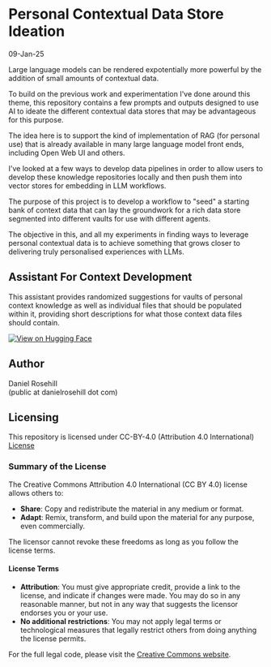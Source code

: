 # Personal Contextual Data Store Ideation

09-Jan-25

Large language models can be rendered expotentially more powerful by the addition of small amounts of contextual data. 

To build on the previous work and experimentation I've done around this theme, this repository contains a few prompts and outputs designed to use AI to ideate the different contextual data stores that may be advantageous for this purpose. 

The idea here is to support the kind of implementation of RAG (for personal use) that is already available in many large language model front ends, including Open Web UI and others. 

I've looked at a few ways to develop data pipelines in order to allow users to develop these knowledge repositories locally and then push them into vector stores for embedding in LLM workflows.

 The purpose of this project is to develop a workflow to "seed" a starting bank of context data that can lay the groundwork for a rich data store segmented into different vaults for use with different agents. 

The objective in this, and all my experiments in finding ways to leverage personal contextual data is to achieve something that grows closer to delivering truly personalised experiences with LLMs.

## Assistant For Context Development 

This assistant provides randomized suggestions for vaults of personal context knowledge as well as individual files that should be populated within it, providing short descriptions for what those context data files should contain. 

[![View on Hugging Face](https://img.shields.io/badge/View%20on-Hugging%20Face-ff9b34?style=for-the-badge&logo=huggingface&logoColor=white)](https://hf.co/chat/assistant/677f0c3c50b30d5c4ee585f3)

## Author

Daniel Rosehill  
(public at danielrosehill dot com)

## Licensing

This repository is licensed under CC-BY-4.0 (Attribution 4.0 International) 
[License](https://creativecommons.org/licenses/by/4.0/)

### Summary of the License
The Creative Commons Attribution 4.0 International (CC BY 4.0) license allows others to:
- **Share**: Copy and redistribute the material in any medium or format.
- **Adapt**: Remix, transform, and build upon the material for any purpose, even commercially.

The licensor cannot revoke these freedoms as long as you follow the license terms.

#### License Terms
- **Attribution**: You must give appropriate credit, provide a link to the license, and indicate if changes were made. You may do so in any reasonable manner, but not in any way that suggests the licensor endorses you or your use.
- **No additional restrictions**: You may not apply legal terms or technological measures that legally restrict others from doing anything the license permits.

For the full legal code, please visit the [Creative Commons website](https://creativecommons.org/licenses/by/4.0/legalcode).